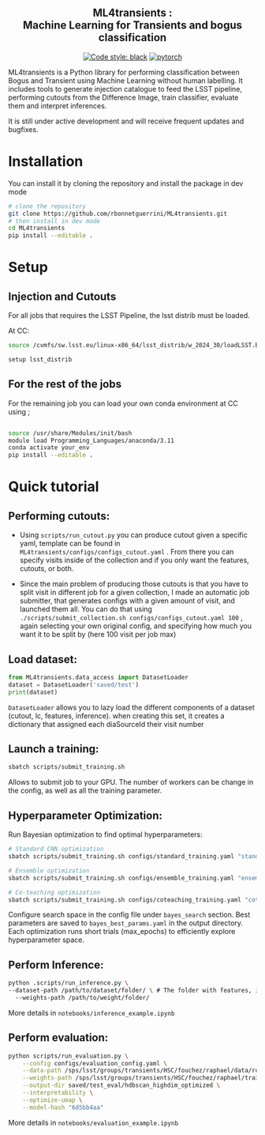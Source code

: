 <h2 align="center"><b>ML4transients</b> : <br>Machine Learning for Transients and bogus classification</h2>

<p align="center">
<a href="https://github.com/psf/black"><img alt="Code style: black" src="https://img.shields.io/badge/code%20style-black-000000.svg"></a>
<a href="https://pytorch.org"><img alt="pytorch" src="https://img.shields.io/badge/PyTorch-2.0-DC583A.svg?style=flat&logo=pytorch"></a>
</p>

ML4transients is a Python library for performing classification between Bogus and Transient using Machine Learning without human labelling.
It includes tools to generate injection catalogue to feed the LSST pipeline, performing cutouts from the Difference Image, train classifier, evaluate them and interpret inferences. 

It is still under active development and will receive frequent updates and bugfixes.


# Installation

You can install it by cloning the repository and install the package in dev mode

```sh
# clone the repository
git clone https://github.com/rbonnetguerrini/ML4transients.git
# then install in dev mode
cd ML4transients
pip install --editable .
```


# Setup

## Injection and Cutouts


For all jobs that requires the LSST Pipeline, the lsst distrib must be loaded. 

At CC: 
```sh
source /cvmfs/sw.lsst.eu/linux-x86_64/lsst_distrib/w_2024_30/loadLSST.bash

setup lsst_distrib
```


## For the rest of the jobs

For the remaining job you can load your own conda environment at CC using ; 

```sh 

source /usr/share/Modules/init/bash
module load Programming_Languages/anaconda/3.11
conda activate your_env
pip install --editable .
```


# Quick tutorial 

## Performing cutouts:

- Using `scripts/run_cutout.py` you can produce cutout given a specific yaml, template can be found in `ML4transients/configs/configs_cutout.yaml` . From there you can specify visits inside of the collection and if you only want the features, cutouts, or both.

- Since the main problem of producing those cutouts is that you have to split visit in different job for a given collection,  I made an automatic job submitter, that generates configs with a given amount of visit, and launched them all. You can do that using `./scripts/submit_collection.sh configs/configs_cutout.yaml 100` , again selecting your own original config, and specifying how much you want it to be split by (here 100 visit per job max)

## Load dataset:
```py
from ML4transients.data_access import DatasetLoader
dataset = DatasetLoader('saved/test')
print(dataset)
``` 
`DatasetLoader` allows you to lazy load the different components of a dataset (cutout, lc, features, inference).
when creating this set, it creates a dictionary that assigned each diaSourceId their visit number

## Launch a training:
```sh 
sbatch scripts/submit_training.sh
```
Allows to submit job to your GPU. The number of workers can be change in the config, as well as all the training parameter. 

## Hyperparameter Optimization:

Run Bayesian optimization to find optimal hyperparameters:

```sh
# Standard CNN optimization
sbatch scripts/submit_training.sh configs/standard_training.yaml "standard_bayes"

# Ensemble optimization  
sbatch scripts/submit_training.sh configs/ensemble_training.yaml "ensemble_bayes"

# Co-teaching optimization
sbatch scripts/submit_training.sh configs/coteaching_training.yaml "coteaching_bayes"
```

Configure search space in the config file under `bayes_search` section. Best parameters are saved to `bayes_best_params.yaml` in the output directory. Each optimization runs short trials (max_epochs) to efficiently explore hyperparameter space.

## Perform Inference: 

```sh
python .scripts/run_inference.py \
--dataset-path /path/to/dataset/folder/ \ # The folder with features, images etc...
  --weights-path /path/to/weight/folder/

```
More details in `notebooks/inference_example.ipynb`

## Perform evaluation: 

```sh
python scripts/run_evaluation.py \
    --config configs/evaluation_config.yaml \
    --data-path /sps/lsst/groups/transients/HSC/fouchez/raphael/data/rc2_norm \
    --weights-path /sps/lsst/groups/transients/HSC/fouchez/raphael/training/simple_run \
    --output-dir saved/test_eval/hdbscan_highdim_optimized \
    --interpretability \
    --optimize-umap \
    --model-hash "6d5bb4aa"
```

More details in `notebooks/evaluation_example.ipynb`